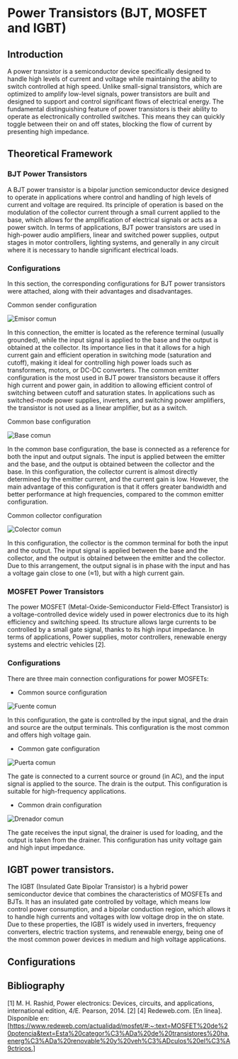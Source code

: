 # Power Transistors (BJT, MOSFET and IGBT)
## Introduction
A power transistor is a semiconductor device specifically designed to handle high levels of current and voltage while maintaining the ability to switch controlled at high speed. Unlike small-signal transistors, which are optimized to amplify low-level signals, power transistors are built and designed to support and control significant flows of electrical energy. The fundamental distinguishing feature of power transistors is their ability to operate as electronically controlled switches. This means they can quickly toggle between their on and off states, blocking the flow of current by presenting high impedance.

## Theoretical Framework
### BJT Power Transistors
A BJT power transistor is a bipolar junction semiconductor device designed to operate in applications where control and handling of high levels of current and voltage are required. Its principle of operation is based on the modulation of the collector current through a small current applied to the base, which allows for the amplification of electrical signals or acts as a power switch. In terms of applications, BJT power transistors are used in high-power audio amplifiers, linear and switched power supplies, output stages in motor controllers, lighting systems, and generally in any circuit where it is necessary to handle significant electrical loads.


### Configurations
In this section, the corresponding configurations for BJT power transistors were attached, along with their advantages and disadvantages.

Common sender configuration

![Emisor comun](https://github.com/Samuel-Gonzalez22/power_electronics-2025/blob/804306eaceb8bfa4e6ee32a0bd8154dd7eb4938d/Module%202%20-%20Power%20Transistors%20(BJT,%20MOSFET,%20and%20IGBT)/Images/Configurations/Emisor%20comun.png)

In this connection, the emitter is located as the reference terminal (usually grounded), while the input signal is applied to the base and the output is obtained at the collector. Its importance lies in that it allows for a high current gain and efficient operation in switching mode (saturation and cutoff), making it ideal for controlling high power loads such as transformers, motors, or DC-DC converters.
The common emitter configuration is the most used in BJT power transistors because it offers high current and power gain, in addition to allowing efficient control of switching between cutoff and saturation states. In applications such as switched-mode power supplies, inverters, and switching power amplifiers, the transistor is not used as a linear amplifier, but as a switch.




Common base configuration

![Base comun](https://github.com/Samuel-Gonzalez22/power_electronics-2025/blob/804306eaceb8bfa4e6ee32a0bd8154dd7eb4938d/Module%202%20-%20Power%20Transistors%20(BJT,%20MOSFET,%20and%20IGBT)/Images/Configurations/Base%20comun.png)


In the common base configuration, the base is connected as a reference for both the input and output signals. The input is applied between the emitter and the base, and the output is obtained between the collector and the base. In this configuration, the collector current is almost directly determined by the emitter current, and the current gain is low. However, the main advantage of this configuration is that it offers greater bandwidth and better performance at high frequencies, compared to the common emitter configuration.





Common collector configuration

![Colector comun](https://github.com/Samuel-Gonzalez22/power_electronics-2025/blob/804306eaceb8bfa4e6ee32a0bd8154dd7eb4938d/Module%202%20-%20Power%20Transistors%20(BJT,%20MOSFET,%20and%20IGBT)/Images/Configurations/Colector%20comun.png)


In this configuration, the collector is the common terminal for both the input and the output. The input signal is applied between the base and the collector, and the output is obtained between the emitter and the collector. Due to this arrangement, the output signal is in phase with the input and has a voltage gain close to one (≈1), but with a high current gain.


### MOSFET Power Transistors
The power MOSFET (Metal-Oxide-Semiconductor Field-Effect Transistor) is a voltage-controlled device widely used in power electronics due to its high efficiency and switching speed. Its structure allows large currents to be controlled by a small gate signal, thanks to its high input impedance. In terms of applications, Power supplies, motor controllers, renewable energy systems and electric vehicles [2].

### Configurations
There are three main connection configurations for power MOSFETs:

* Common source configuration

![Fuente comun](https://github.com/Samuel-Gonzalez22/power_electronics-2025/blob/f1cb55f43e9815c0adcb6338a8c188f68d6ed38b/Module%202%20-%20Power%20Transistors%20(BJT%2C%20MOSFET%2C%20and%20IGBT)/Images/Configurations/Fuente%20comun.png)


In this configuration, the gate is controlled by the input signal, and the drain and source are the output terminals. This configuration is the most common and offers high voltage gain.

* Common gate configuration

![Puerta comun](https://github.com/Samuel-Gonzalez22/power_electronics-2025/blob/f1cb55f43e9815c0adcb6338a8c188f68d6ed38b/Module%202%20-%20Power%20Transistors%20(BJT%2C%20MOSFET%2C%20and%20IGBT)/Images/Configurations/Puerta%20comun.png)


The gate is connected to a current source or ground (in AC), and the input signal is applied to the source. The drain is the output. This configuration is suitable for high-frequency applications.

* Common drain configuration

![Drenador comun](https://github.com/Samuel-Gonzalez22/power_electronics-2025/blob/f1cb55f43e9815c0adcb6338a8c188f68d6ed38b/Module%202%20-%20Power%20Transistors%20(BJT%2C%20MOSFET%2C%20and%20IGBT)/Images/Configurations/Drenador%20comun.png)


The gate receives the input signal, the drainer is used for loading, and the output is taken from the drainer. This configuration has unity voltage gain and high input impedance.

















## IGBT power transistors.

The IGBT (Insulated Gate Bipolar Transistor) is a hybrid power semiconductor device that combines the characteristics of MOSFETs and BJTs. It has an insulated gate controlled by voltage, which means low control power consumption, and a bipolar conduction region, which allows it to handle high currents and voltages with low voltage drop in the on state. Due to these properties, the IGBT is widely used in inverters, frequency converters, electric traction systems, and renewable energy, being one of the most common power devices in medium and high voltage applications.

## Configurations





## Bibliography
[1] M. H. Rashid, Power electronics: Devices, circuits, and applications, international edition, 4/E. Pearson, 2014.
[2] [4]	Redeweb.com. [En línea]. Disponible en: [https://www.redeweb.com/actualidad/mosfet/#:~:text=MOSFET%20de%20potencia&text=Esta%20categor%C3%ADa%20de%20transistores%20ha,energ%C3%ADa%20renovable%20y%20veh%C3%ADculos%20el%C3%A9ctricos.]
